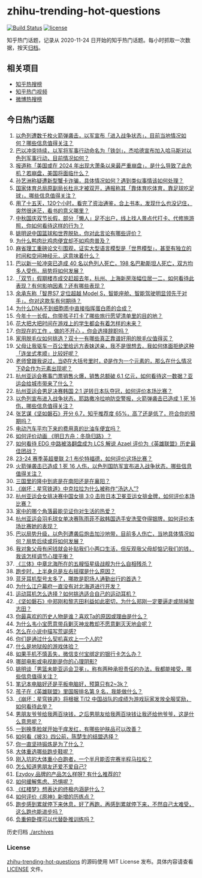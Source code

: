 # zhihu-trending-hot-questions

[![Build Status](https://github.com/justjavac/zhihu-trending-hot-questions/workflows/ci/badge.svg?branch=master)](https://github.com/justjavac/zhihu-trending-hot-questions/actions)
[![license](https://img.shields.io/github/license/justjavac/zhihu-trending-hot-questions)](https://github.com/justjavac/zhihu-trending-hot-questions/blob/master/LICENSE)

知乎热门话题，记录从 2020-11-24
日开始的知乎热门话题。每小时抓取一次数据，按天[归档](./archives)。

## 相关项目

- [知乎热搜榜](https://github.com/justjavac/zhihu-trending-top-search)
- [知乎热门视频](https://github.com/justjavac/zhihu-trending-hot-video)
- [微博热搜榜](https://github.com/justjavac/weibo-trending-hot-search)

## 今日热门话题

<!-- BEGIN -->
<!-- 最后更新时间 Sun Oct 08 2023 07:09:25 GMT+0800 (China Standard Time) -->

1. [以色列遭数千枚火箭弹袭击，以军宣布「进入战争状态」，目前当地情况如何？哪些信息值得关注？](https://www.zhihu.com/question/624972638)
1. [巴以冲突持续，以军将军事行动命名为「铁剑」，杰哈德宣布加入哈马斯对以色列军事行动，目前情况如何？](https://www.zhihu.com/question/624986754)
1. [报道称「美国或在 2024 年出现大萧条以来最严重崩盘」，是什么导致了此危机？若崩盘，美国将面临什么？](https://www.zhihu.com/question/624962213)
1. [孙艺洲称疑遭新型蟹卡诈骗，具体情况如何？遇到类似事情该如何处理？](https://www.zhihu.com/question/624980223)
1. [国家体育总局原副局长杜兆才被双开，通报称其「靠体育吃体育，靠足球吃足球」，哪些信息值得关注？](https://www.zhihu.com/question/624980075)
1. [用了十五天，120个小时，看完了资治通鉴，合上书本，发现什么也没记住，突然很迷茫，看书的意义哪里？](https://www.zhihu.com/question/624287648)
1. [中秋国庆双节长假，部分「懒人」足不出户，线上找人景点代打卡、代修旅游照，你如何看待这样的行为？](https://www.zhihu.com/question/624879996)
1. [姚明说中国篮球和世界脱轨，你对此言论有哪些评价？](https://www.zhihu.com/question/624895176)
1. [为什么鸭肉比鸡肉便宜却不如鸡肉普及？](https://www.zhihu.com/question/624892882)
1. [麻省理工重磅论文引围观，证实大型语言模型是「世界模型」，甚至有独立的时间和空间神经元，这意味着什么？](https://www.zhihu.com/question/624959488)
1. [巴以新一轮冲突已造成 40 名以色列人死亡，198 名巴勒斯坦人死亡，双方均多人受伤，局势将如何发展？](https://www.zhihu.com/question/625016964)
1. [「双节」假期楼市成交赶超去年，杭州、上海新房涨幅位居一二，如何看待此表现？有何影响因素？还有哪些表现？](https://www.zhihu.com/question/624997215)
1. [余承东称「智界S7 定位超越 Model S，智能座舱、智能驾驶明显领先于对手」，你对这款车有何期待？](https://www.zhihu.com/question/623720691)
1. [为什么DNA不到细胞质中直接指挥蛋白质的合成？](https://www.zhihu.com/question/623915566)
1. [今年十一长假，你带孩子打卡了哪些旅行愿望清单里的目的地？](https://www.zhihu.com/question/622730096)
1. [花大把大把时间在游戏上的学生都会有着怎样的未来？](https://www.zhihu.com/question/624641479)
1. [你现在的工作 ，做的不开心 ，你会选择辞职吗？](https://www.zhihu.com/question/623465393)
1. [家用脱毛仪如何挑选？双十一有哪些真正靠谱好用的脱毛仪值得买？](https://www.zhihu.com/question/624172750)
1. [父母让我驱车一百公里给远方表妹送亲，我不是很想去，我如何体面拒绝这种「连坐式孝顺」比较好呢？](https://www.zhihu.com/question/623836613)
1. [老师曾跟我说过，当Ø在大括号里时，Ø是作为一个元素的，那么在什么情况下Ø会作为元素出现呢？](https://www.zhihu.com/question/613121544)
1. [杭州亚运会赛事门票销售火爆，销售总额破 6.1 亿元，如何看待这一数据？亚运会给城市带来了什么？](https://www.zhihu.com/question/624966128)
1. [杭州亚运会男足决赛韩国 2:1 逆转日本队夺冠，如何评价本场比赛？](https://www.zhihu.com/question/625036231)
1. [以色列宣布进入战争状态，耶路撒冷拉响防空警报，火箭弹袭击已造成 1 死 16 伤，哪些信息值得关注？](https://www.zhihu.com/question/624979411)
1. [张艺谋《坚如磐石》开分 6.7，知乎推荐度 65%，高了还是低了，符合你的预期吗？](https://www.zhihu.com/question/624388640)
1. [电动汽车平均下来的费用真的比油车便宜吗？](https://www.zhihu.com/question/586876023)
1. [如何评价动画 《明日方舟：冬隐归路》？](https://www.zhihu.com/question/624845239)
1. [如何看待 EDG 中路被洛翻盘成为 LCS 解说 Azael 评价为《英雄联盟》历史最佳团战？](https://www.zhihu.com/question/624964400)
1. [23-24 赛季英超曼联 2:1 布伦特福德，如何评价这场比赛？](https://www.zhihu.com/question/625039239)
1. [火箭弹袭击已造成 1 死 16 人伤，以色列国防军宣布进入战争状态，哪些信息值得关注？](https://www.zhihu.com/question/624976283)
1. [三国里的隆中到底是在南阳还是在襄阳？](https://www.zhihu.com/question/356775057)
1. [《崩坏：星穹铁道》中克拉拉为什么被称作“汤达人”?](https://www.zhihu.com/question/624924020)
1. [杭州亚运会女排决赛中国女排 3:0 击败日本卫冕亚运女排金牌，如何评价本场比赛？](https://www.zhihu.com/question/625019626)
1. [家中的哪个角落最能见证你对生活的热爱？](https://www.zhihu.com/question/565627440)
1. [杭州亚运会羽毛球女单决赛陈雨菲不敌韩国选手安洗莹夺得银牌，如何评价本场比赛她的表现？](https://www.zhihu.com/question/625035150)
1. [巴以局势升级，以色列遭袭后炮击加沙地带，目前多人伤亡，当地具体情况如何？局势后续或将如何发展？](https://www.zhihu.com/question/624991108)
1. [我对象父母有闲钱就会补贴我们小两口生活，但反观我父母却惦记我们的钱，我该怎样调节心理平衡？](https://www.zhihu.com/question/622733322)
1. [《三体》中章北海所在的五艘恒星级战舰为什么自相残杀？](https://www.zhihu.com/question/28580334)
1. [跑步时，上半身总是左右摇摆是什么原因？](https://www.zhihu.com/question/621367042)
1. [蓝牙耳机型号太多了，哪款是职场人通勤出行的首选？](https://www.zhihu.com/question/617348499)
1. [为什么江户幕府一直没有对北海道进行开发？](https://www.zhihu.com/question/624864450)
1. [运动耳机怎么选择？如何挑选适合自己的运动耳机？](https://www.zhihu.com/question/610423378)
1. [《坚如磐石》中郑刚和黎志田利益如此密切，为什么郑刚一定要逼走或除掉黎志田？](https://www.zhihu.com/question/624436808)
1. [你最喜欢的历史人物是谁？喜欢Ta的原因或理由是什么？](https://www.zhihu.com/question/432195412)
1. [为什么韦小宝愿意带兵剿灭神龙教却不愿意剿灭天地会呢？](https://www.zhihu.com/question/610974642)
1. [怎么在小说中描写荒诞感?](https://www.zhihu.com/question/619311413)
1. [你们是通过什么契机喜欢上一个人的?](https://www.zhihu.com/question/622333775)
1. [什么是地狱般的游戏体验？](https://www.zhihu.com/question/624860674)
1. [如果手机不慎丢失，微信支付宝绑定的银行卡怎么办？](https://www.zhihu.com/question/471170255)
1. [哪部电影或电视剧是你的心理阴影?](https://www.zhihu.com/question/624312787)
1. [姚明谈「男篮未能亚运会卫冕」，称有两种承担责任的办法，我都能接受，哪些信息值得关注？](https://www.zhihu.com/question/624960722)
1. [笔记本电脑好还是平板电脑好，预算只有2~3k？](https://www.zhihu.com/question/624953916)
1. [孩子在《英雄联盟》里国服排名第 9 名，我能做什么？](https://www.zhihu.com/question/624801875)
1. [《崩坏：星穹铁道》将根据 Ti12 中国战队的成绩为游戏玩家发放全服奖励，如何看待此举？](https://www.zhihu.com/question/624972717)
1. [男朋友爷爷给我两百块钱，之后男朋友给我两百块钱让我还给他爷爷，这是什么意思呢？](https://www.zhihu.com/question/624436496)
1. [一到换季脸就开始干痒发红，有哪些护肤品可以改善？](https://www.zhihu.com/question/616903529)
1. [如何看《披3》四公前，陈楚生的结盟选择？](https://www.zhihu.com/question/624899529)
1. [你一直坚持锻炼是为了什么？](https://www.zhihu.com/question/622541083)
1. [大体重选哪些跑步鞋呢？](https://www.zhihu.com/question/620767296)
1. [刚入坑的大体重小白跑者，一个半月能否完赛半程马拉松？](https://www.zhihu.com/question/623103798)
1. [怎么知道男朋友还爱不爱自己?](https://www.zhihu.com/question/549174814)
1. [Ezydoy 品牌的产品怎么样呀? 有什么推荐的?](https://www.zhihu.com/question/623829365)
1. [如何缓解焦虑、恐惧呢？](https://www.zhihu.com/question/623828365)
1. [《红楼梦》想表达的终极内涵是什么？](https://www.zhihu.com/question/54833966)
1. [如何评价《原神》新增的历练点？](https://www.zhihu.com/question/624965826)
1. [跑步感到累就停下来休息，好了再跑，再感到累就停下来，不然自己太难受，这么跑也能进步吗？](https://www.zhihu.com/question/622396122)
1. [负重俯卧撑可以代替卧推训练吗？](https://www.zhihu.com/question/623347414)

<!-- END -->

历史归档 [./archives](./archives)

### License

[zhihu-trending-hot-questions](https://github.com/justjavac/zhihu-trending-hot-questions)
的源码使用 MIT License 发布。具体内容请查看 [LICENSE](./LICENSE) 文件。
